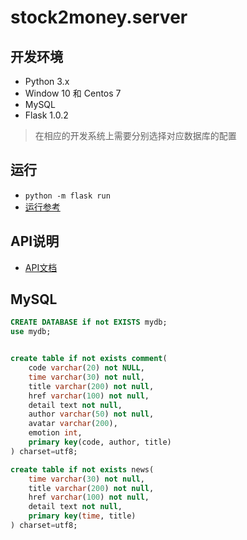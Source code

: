 # stock2money.server



## 开发环境

* Python 3.x
* Window 10 和 Centos 7 
* MySQL
* Flask 1.0.2

> 在相应的开发系统上需要分别选择对应数据库的配置



## 运行

* `python -m flask run`
* [运行参考](https://blog.csdn.net/lllllyt/article/details/89762844)



## API说明

* [API文档](https://github.com/stock2money/Dashboard/blob/master/API.md)


## MySQL

```sql
CREATE DATABASE if not EXISTS mydb;
use mydb;


create table if not exists comment(
    code varchar(20) not NULL,
	time varchar(30) not null,
    title varchar(200) not null,
    href varchar(100) not null,
    detail text not null,
    author varchar(50) not null,
    avatar varchar(200),
    emotion int,
    primary key(code, author, title)
) charset=utf8;

create table if not exists news(
	time varchar(30) not null,
    title varchar(200) not null,
    href varchar(100) not null,
    detail text not null,
    primary key(time, title)
) charset=utf8;
```
